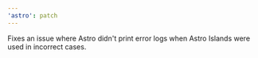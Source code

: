 ```yaml
---
'astro': patch
---
```


Fixes an issue where Astro didn't print error logs when Astro Islands were used in incorrect cases.
